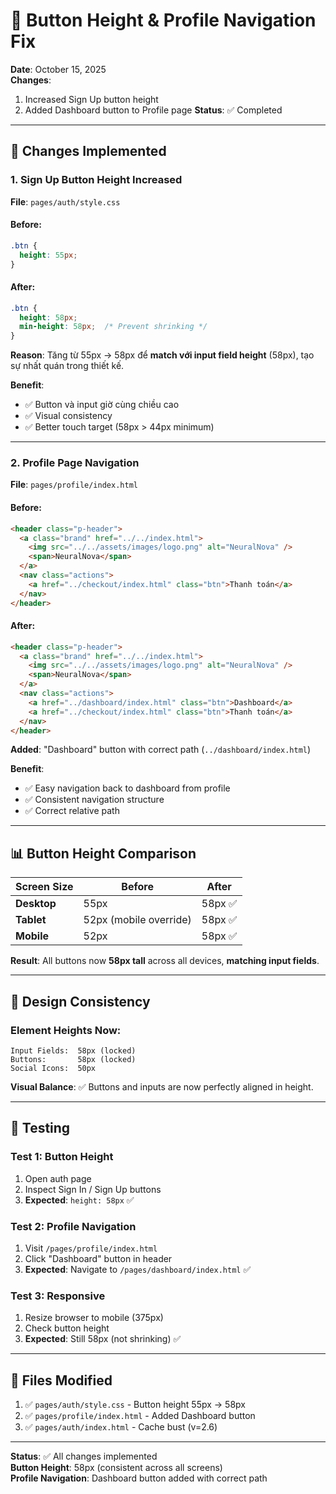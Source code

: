 # 🎨 Button Height & Profile Navigation Fix

**Date**: October 15, 2025  
**Changes**: 
1. Increased Sign Up button height
2. Added Dashboard button to Profile page
**Status**: ✅ Completed

---

## 🔧 Changes Implemented

### **1. Sign Up Button Height Increased**

**File**: `pages/auth/style.css`

#### **Before**:
```css
.btn {
  height: 55px;
}
```

#### **After**:
```css
.btn {
  height: 58px;
  min-height: 58px;  /* Prevent shrinking */
}
```

**Reason**: Tăng từ 55px → 58px để **match với input field height** (58px), tạo sự nhất quán trong thiết kế.

**Benefit**: 
- ✅ Button và input giờ cùng chiều cao
- ✅ Visual consistency
- ✅ Better touch target (58px > 44px minimum)

---

### **2. Profile Page Navigation**

**File**: `pages/profile/index.html`

#### **Before**:
```html
<header class="p-header">
  <a class="brand" href="../../index.html">
    <img src="../../assets/images/logo.png" alt="NeuralNova" />
    <span>NeuralNova</span>
  </a>
  <nav class="actions">
    <a href="../checkout/index.html" class="btn">Thanh toán</a>
  </nav>
</header>
```

#### **After**:
```html
<header class="p-header">
  <a class="brand" href="../../index.html">
    <img src="../../assets/images/logo.png" alt="NeuralNova" />
    <span>NeuralNova</span>
  </a>
  <nav class="actions">
    <a href="../dashboard/index.html" class="btn">Dashboard</a>
    <a href="../checkout/index.html" class="btn">Thanh toán</a>
  </nav>
</header>
```

**Added**: "Dashboard" button with correct path (`../dashboard/index.html`)

**Benefit**:
- ✅ Easy navigation back to dashboard from profile
- ✅ Consistent navigation structure
- ✅ Correct relative path

---

## 📊 Button Height Comparison

| Screen Size | Before | After |
|-------------|--------|-------|
| **Desktop** | 55px | 58px ✅ |
| **Tablet** | 52px (mobile override) | 58px ✅ |
| **Mobile** | 52px | 58px ✅ |

**Result**: All buttons now **58px tall** across all devices, **matching input fields**.

---

## 🎯 Design Consistency

### **Element Heights Now**:
```
Input Fields:  58px (locked)
Buttons:       58px (locked)
Social Icons:  50px
```

**Visual Balance**: ✅ Buttons and inputs are now perfectly aligned in height.

---

## 🧪 Testing

### **Test 1: Button Height**
1. Open auth page
2. Inspect Sign In / Sign Up buttons
3. **Expected**: `height: 58px` ✅

### **Test 2: Profile Navigation**
1. Visit `/pages/profile/index.html`
2. Click "Dashboard" button in header
3. **Expected**: Navigate to `/pages/dashboard/index.html` ✅

### **Test 3: Responsive**
1. Resize browser to mobile (375px)
2. Check button height
3. **Expected**: Still 58px (not shrinking) ✅

---

## 📝 Files Modified

1. ✅ `pages/auth/style.css` - Button height 55px → 58px
2. ✅ `pages/profile/index.html` - Added Dashboard button
3. ✅ `pages/auth/index.html` - Cache bust (v=2.6)

---

**Status**: ✅ All changes implemented  
**Button Height**: 58px (consistent across all screens)  
**Profile Navigation**: Dashboard button added with correct path
